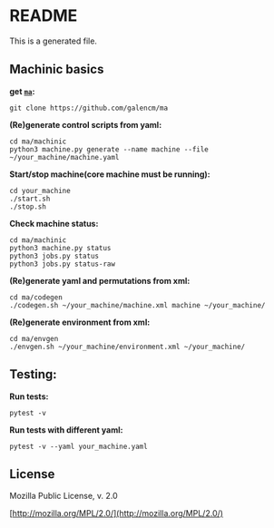 # README

This is a generated file.

## Machinic basics

**get [`ma`](https://github.com/galencm/ma):**
```
git clone https://github.com/galencm/ma
```

**(Re)generate control scripts from yaml:**
```
cd ma/machinic
python3 machine.py generate --name machine --file ~/your_machine/machine.yaml
```

**Start/stop machine(core machine must be running):**
```
cd your_machine
./start.sh
./stop.sh
```

**Check machine status:**
```
cd ma/machinic
python3 machine.py status
python3 jobs.py status
python3 jobs.py status-raw
```

**(Re)generate yaml and permutations from xml:**
```
cd ma/codegen
./codegen.sh ~/your_machine/machine.xml machine ~/your_machine/
```

**(Re)generate environment from xml:**
```
cd ma/envgen
./envgen.sh ~/your_machine/environment.xml ~/your_machine/
```

## Testing:

**Run tests:**
```
pytest -v
```

**Run tests with different yaml:**
```
pytest -v --yaml your_machine.yaml
```
## License
Mozilla Public License, v. 2.0 

[http://mozilla.org/MPL/2.0/](http://mozilla.org/MPL/2.0/)
